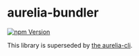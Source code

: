 # aurelia-bundler

[![npm Version](https://img.shields.io/npm/v/aurelia-bundler.svg)](https://www.npmjs.com/package/aurelia-bundler)

This library is superseded by [the aurelia-cli](https://github.com/aurelia/cli).
